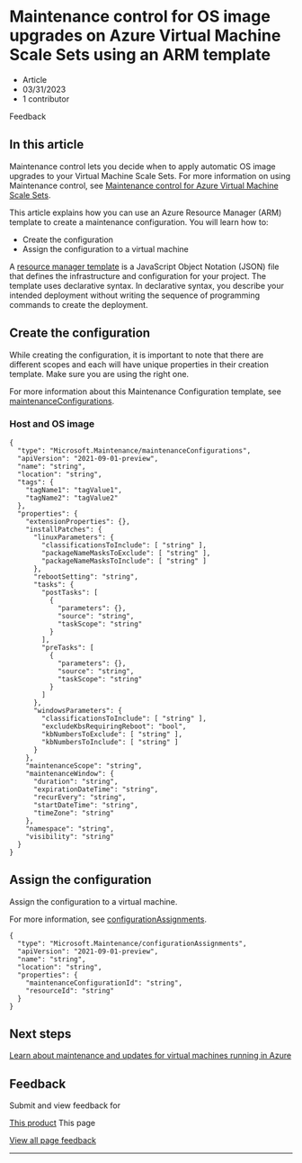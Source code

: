 # Maintenance control for OS image upgrades on Azure Virtual Machine Scale Sets using an ARM template

* Article
* 03/31/2023
* 1 contributor

Feedback

## In this article

Maintenance control lets you decide when to apply automatic OS image upgrades to your Virtual Machine Scale Sets. For more information on using Maintenance control, see [Maintenance control for Azure Virtual Machine Scale Sets](virtual-machine-scale-sets-maintenance-control).

This article explains how you can use an Azure Resource Manager (ARM) template to create a maintenance configuration. You will learn how to:

* Create the configuration
* Assign the configuration to a virtual machine

A [resource manager template](../azure-resource-manager/templates/overview) is a JavaScript Object Notation (JSON) file that defines the infrastructure and configuration for your project. The template uses declarative syntax. In declarative syntax, you describe your intended deployment without writing the sequence of programming commands to create the deployment.

## Create the configuration

While creating the configuration, it is important to note that there are different scopes and each will have unique properties in their creation template. Make sure you are using the right one.

For more information about this Maintenance Configuration template, see [maintenanceConfigurations](/en-us/azure/templates/microsoft.maintenance/maintenanceconfigurations?tabs=json#template-format).

### Host and OS image

```
{
  "type": "Microsoft.Maintenance/maintenanceConfigurations",
  "apiVersion": "2021-09-01-preview",
  "name": "string",
  "location": "string",
  "tags": {
    "tagName1": "tagValue1",
    "tagName2": "tagValue2"
  },
  "properties": {
    "extensionProperties": {},
    "installPatches": {
      "linuxParameters": {
        "classificationsToInclude": [ "string" ],
        "packageNameMasksToExclude": [ "string" ],
        "packageNameMasksToInclude": [ "string" ]
      },
      "rebootSetting": "string",
      "tasks": {
        "postTasks": [
          {
            "parameters": {},
            "source": "string",
            "taskScope": "string"
          }
        ],
        "preTasks": [
          {
            "parameters": {},
            "source": "string",
            "taskScope": "string"
          }
        ]
      },
      "windowsParameters": {
        "classificationsToInclude": [ "string" ],
        "excludeKbsRequiringReboot": "bool",
        "kbNumbersToExclude": [ "string" ],
        "kbNumbersToInclude": [ "string" ]
      }
    },
    "maintenanceScope": "string",
    "maintenanceWindow": {
      "duration": "string",
      "expirationDateTime": "string",
      "recurEvery": "string",
      "startDateTime": "string",
      "timeZone": "string"
    },
    "namespace": "string",
    "visibility": "string"
  }
}

```

## Assign the configuration

Assign the configuration to a virtual machine.

For more information, see [configurationAssignments](/en-us/azure/templates/microsoft.maintenance/configurationassignments?tabs=json#property-values).

```
{ 
  "type": "Microsoft.Maintenance/configurationAssignments", 
  "apiVersion": "2021-09-01-preview", 
  "name": "string", 
  "location": "string", 
  "properties": { 
    "maintenanceConfigurationId": "string", 
    "resourceId": "string" 
  } 
}

```

## Next steps

[Learn about maintenance and updates for virtual machines running in Azure](maintenance-and-updates)

## Feedback

Submit and view feedback for

[This product](https://feedback.azure.com/d365community/forum/ec2f1827-be25-ec11-b6e6-000d3a4f0f1c)
This page

[View all page feedback](https://github.com/MicrosoftDocs/azure-docs/issues)

---
